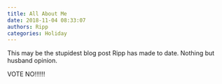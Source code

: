 ```yaml
---
title: All About Me
date: 2018-11-04 08:33:07
authors: Ripp
categories: Holiday
---
```


 This may be the stupidest blog post Ripp has made to date. Nothing but husband opinion. 

VOTE NO!!!!!!